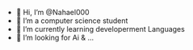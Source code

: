 - 👋 Hi, I’m @Nahael000
- 👀 I’m a computer science student
- 🌱 I’m currently learning developerment Languages
- 💞️ I’m looking for Ai & ...
<!---
Nahael000/Nahael000 is a ✨ special ✨ repository because its `README.md` (this file) appears on your GitHub profile.
You can click the Preview link to take a look at your changes.
--->
